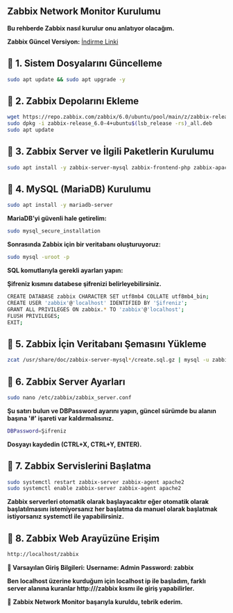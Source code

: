 ## Zabbix Network Monitor Kurulumu
**Bu rehberde Zabbix nasıl kurulur onu anlatıyor olacağım.**

**Zabbix Güncel Versiyon:** [İndirme Linki](https://www.zabbix.com/download)

## 📌 **1. Sistem Dosyalarını Güncelleme**  

```bash
sudo apt update && sudo apt upgrade -y
```

## 📌 **2. Zabbix Depolarını Ekleme**  

```bash
wget https://repo.zabbix.com/zabbix/6.0/ubuntu/pool/main/z/zabbix-release/zabbix-release_6.0-4+ubuntu$(lsb_release -rs)_all.deb
sudo dpkg -i zabbix-release_6.0-4+ubuntu$(lsb_release -rs)_all.deb
sudo apt update
```

## 📌 **3. Zabbix Server ve İlgili Paketlerin Kurulumu**  

```bash
sudo apt install -y zabbix-server-mysql zabbix-frontend-php zabbix-apache-conf zabbix-agent
```

## 📌 **4. MySQL (MariaDB) Kurulumu**  

```bash
sudo apt install -y mariadb-server
```

**MariaDB’yi güvenli hale getirelim:**

```bash
sudo mysql_secure_installation
```

**Sonrasında Zabbix için bir veritabanı oluşturuyoruz:**

```bash
sudo mysql -uroot -p
```

**SQL komutlarıyla gerekli ayarları yapın:**

**Şifreniz kısmını databese şifrenizi belirleyebilirsiniz.**

```bash
CREATE DATABASE zabbix CHARACTER SET utf8mb4 COLLATE utf8mb4_bin;
CREATE USER 'zabbix'@'localhost' IDENTIFIED BY 'Şifreniz';
GRANT ALL PRIVILEGES ON zabbix.* TO 'zabbix'@'localhost';
FLUSH PRIVILEGES;
EXIT;
```

## 📌 **5. Zabbix İçin Veritabanı Şemasını Yükleme**  

```bash
zcat /usr/share/doc/zabbix-server-mysql*/create.sql.gz | mysql -u zabbix -p zabbix
```

## 📌 **6. Zabbix Server Ayarları**  

```bash
sudo nano /etc/zabbix/zabbix_server.conf
```

**Şu satırı bulun ve DBPassword ayarını yapın, güncel sürümde bu alanın başına '#' işareti var kaldırmalısınız.**

```bash
DBPassword=Şifreniz
```

**Dosyayı kaydedin (CTRL+X, CTRL+Y, ENTER).**

## 📌 **7. Zabbix Servislerini Başlatma**  

```bash
sudo systemctl restart zabbix-server zabbix-agent apache2
sudo systemctl enable zabbix-server zabbix-agent apache2
```

**Zabbix serverleri otomatik olarak başlayacaktır eğer otomatik olarak başlatılmasını istemiyorsanız her başlatma da manuel olarak başlatmak istiyorsanız systemctl ile yapabilirsiniz.**

## 📌 **8. Zabbix Web Arayüzüne Erişim**  

```bash
http://localhost/zabbix
```

**🎯 Varsayılan Giriş Bilgileri:**
**Username: Admin**
**Password: zabbix**

**Ben localhost üzerine kurduğum için localhost ip ile başladım, farklı server alanına kuranlar http://<IP>/zabbix kısmı ile giriş yapabilirler.**


🥳 **Zabbix Network Monitor başarıyla kuruldu, tebrik ederim.**
